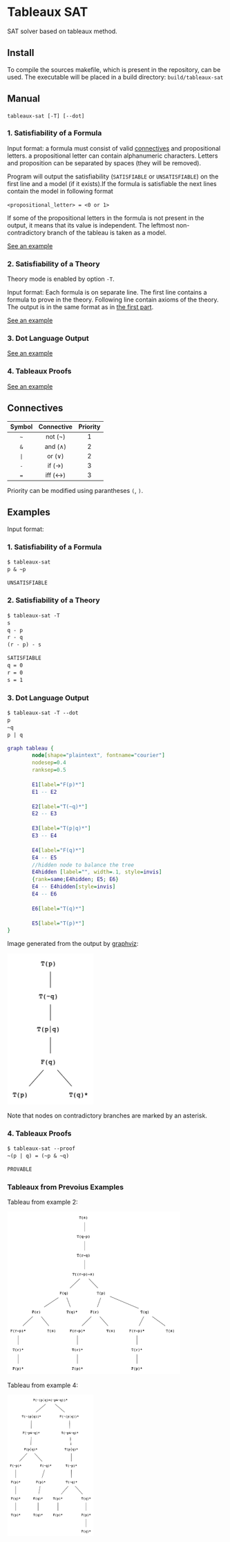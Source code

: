 # Tableaux SAT

SAT solver based on tableaux method.

## Install

To compile the sources makefile, which is present in the repository, can be used. The executable will be placed in a build directory: `build/tableaux-sat`

## Manual

`tableaux-sat [-T] [--dot]`

### <a name="sat"></a>1. Satisfiability of a Formula

Input format: a formula must consist of valid [connectives](#connectives) and propositional letters. a propositional letter can contain alphanumeric characters. Letters and proposition can be separated by spaces (they will be removed).

Program will output the satisfiability (`SATISFIABLE` or `UNSATISFIABLE`) on the first line and a model (if it exists).If the formula is satisfiable the next lines contain the model in following format

`<propositional_letter> = <0 or 1>`

If some of the propositional letters in the formula is not present in the output, it means that its value is independent.
The leftmost non-contradictory branch of the tableau is taken as a model.

[See an example](#example-1)

### 2. Satisfiability of a Theory

Theory mode is enabled by option `-T`.

Input format: Each formula is on separate line. The first line contains a formula to prove in the theory. Following line contain axioms of the theory.
The output is in the same format as in [the first part](#sat).

[See an example](#example-2)

### 3. Dot Language Output

[See an example](#example-3)

### 4. Tableaux Proofs

[See an example](#example-4)

## <a name="connectives"></a>Connectives

| Symbol | Connective | Priority |
| :----: | :--------: | :------: |
|  `~`   |  not (¬)   |    1     |
|  `&`   |  and (∧)   |    2     |
|  `\|`  |   or (∨)   |    2     |
|  `-`   |   if (→)   |    3     |
|  `=`   |  iff (↔)   |    3     |

Priority can be modified using parantheses `(`, `)`.

## Examples

Input format:

### <a name="example-1"></a>1. Satisfiability of a Formula

```txt
$ tableaux-sat
p & ~p
```

```txt
UNSATISFIABLE
```

### <a name="example-2"></a>2. Satisfiability of a Theory

```txt
$ tableaux-sat -T
s
q - p
r - q
(r - p) - s
```

```txt
SATISFIABLE
q = 0
r = 0
s = 1
```

### <a name="example-3"></a>3. Dot Language Output

```txt
$ tableaux-sat -T --dot
p
~q
p | q
```

```dot
graph tableau {
        node[shape="plaintext", fontname="courier"]
        nodesep=0.4
        ranksep=0.5

        E1[label="F(p)*"]
        E1 -- E2

        E2[label="T(~q)*"]
        E2 -- E3

        E3[label="T(p|q)*"]
        E3 -- E4

        E4[label="F(q)*"]
        E4 -- E5
        //hidden node to balance the tree
        E4hidden [label="", width=.1, style=invis]
        {rank=same;E4hidden; E5; E6}
        E4 -- E4hidden[style=invis]
        E4 -- E6

        E6[label="T(q)*"]

        E5[label="T(p)*"]
}
```

Image generated from the output by [graphviz](https://www.graphviz.org/):

<img src="examples/example-3.png" width="200" alt="Example 1" />

Note that nodes on contradictory branches are marked by an asterisk.

### <a name="example-4"></a>4. Tableaux Proofs

```txt
$ tableaux-sat --proof
~(p | q) = (~p & ~q)
```

```txt
PROVABLE
```

### Tableaux from Prevoius Examples

Tableau from example 2:

<img src="examples/example-2.png" width="400" alt="Example 1" />

Tableau from example 4:

<img src="examples/example-4.png" width="200" alt="Example 1" />
